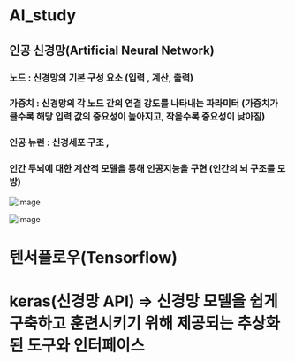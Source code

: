 # AI_study

## 인공 신경망(Artificial Neural Network)

### 노드 : 신경망의 기본 구성 요소 (입력 , 계산, 출력) 
### 가중치 : 신경망의 각 노드 간의 연결 강도를 나타내는 파라미터 (가중치가 클수록 해당 입력 값의 중요성이 높아지고, 작을수록 중요성이 낮아짐)

### 인공 뉴런 : 신경세포 구조 , 

### 인간 두뇌에 대한 계산적 모델을 통해 인공지능을 구현 (인간의 뇌 구조를 모방)
![image](https://github.com/Sungmyunghoon/AI_study/assets/112747810/51814836-964a-4a21-8ff2-20278001fe78)

![image](https://github.com/Sungmyunghoon/AI_study/assets/112747810/fa75d2b5-8494-48ee-824c-05637777573f)

# 텐서플로우(Tensorflow)
# keras(신경망 API) => 신경망 모델을 쉽게 구축하고 훈련시키기 위해 제공되는 추상화된 도구와 인터페이스

